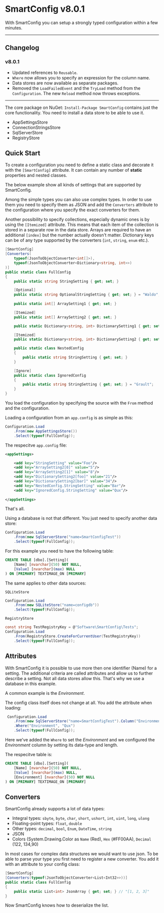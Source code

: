 # SmartConfig v8.0.1

With SmartConfig you can setup a strongly typed configuration within a few minutes.

---

## Changelog

### v8.0.1

- Updated references to `Reusable`.
- `Where` now allows you to specify an expression for the column name.
- Data stores are now available as separate packages.
- Removed the `LoadFailedEvent` and the `TryLoad` method from the `Configuration`. The new `Reload` method now throws exceptions.

---

The core package on NuGet: `Install-Package SmartConfig` contains just the core functionality. You need to install a data store to be able to use it.

- AppSettingsStore
- ConnectionStringsStore
- SqlServerStore
- RegistryStore

## Quick Start

To create a configuration you need to define a static class and decorate it with the `[SmartConfig]` attribute. It can contain any number of **static** properties and nested classes.

The below example show all kinds of settings that are supported by SmartConfig. 

Among the simple types you can also use complex types. In order to use them you need to specify them as JSON and add the `Converters` attribute to the configuration where you specify the exact converters for them.

Another possibility to specify collections, especially dynamic ones is by using the `[Itemized]` attribute. This means that each item of the collection is stored in a separate row in the data store. Arrays are required to have an additional `[index]` but the number actually doesn't matter. Dictionary keys can be of any type supported by the converters (`int`, `string`, `enum` etc.).

```cs
[SmartConfig]
[Converters(
    typeof(JsonToObjectConverter<int[]>),
    typeof(JsonToObjectConverter<Dictionary<string, int>>)
)]
public static class FullConfig
{
    public static string StringSetting { get; set; }

    [Optional]
    public static string OptionalStringSetting { get; set; } = "Waldo";
    
    public static int[] ArraySetting1 { get; set; }

    [Itemized]
    public static int[] ArraySetting2 { get; set; }

    public static Dictionary<string, int> DictionarySetting1 { get; set; }

    [Itemized]
    public static Dictionary<string, int> DictionarySetting2 { get; set; }

    public static class NestedConfig
    {
        public static string StringSetting { get; set; }
    }

    [Ignore]
    public static class IgnoredConfig
    {
        public static string StringSetting { get; set; } = "Grault";
    }
}
```

You load the configuration by specifying the source with the `From` method and the configuration.

Loading a configuration from an `app.config` is as simple as this:

```cs
Configuration.Load
    .From(new AppSettingsStore())
    .Select(typeof(FullConfig));
```

The respecitve `app.config` file:

```xml
<appSettings>

    <add key="StringSetting" value="Foo"/>
    <add key="ArraySetting2[0]" value="5"/>
    <add key="ArraySetting2[1]" value="8"/>
    <add key="DictionarySetting2[foo]" value="21"/>
    <add key="DictionarySetting2[bar]" value="34"/>
    <add key="NestedConfig.StringSetting" value="Bar"/>
    <add key="IgnoredConfig.StringSetting" value="Qux"/>
    
</appSettings>
``` 

That's all.

Using a database is not that different. You just need to specify another data store:

```cs
Configuration.Load
    .From(new SqlServerStore("name=SmartConfigTest"))
    .Select(typeof(FullConfig));
```

For this example you need to have the following table:

```sql
CREATE TABLE [dbo].[Setting](
	[Name] [nvarchar](50) NOT NULL,
	[Value] [nvarchar](max) NULL
) ON [PRIMARY] TEXTIMAGE_ON [PRIMARY]
```

The same applies to other data sources:

`SQLiteStore`

```cs
Configuration.Load
    .From(new SQLiteStore("name=configdb"))
    .Select(typeof(FullConfig));
```

`RegistryStore`

```cs
const string TestRegistryKey = @"Software\SmartConfig\Tests";
Configuration.Load
    .From(RegistryStore.CreateForCurrentUser(TestRegistryKey))
    .Select(typeof(FullConfig));
```

## Attributes

With SmartConfig it is possible to use more then one identifier (Name) for a setting. The additional criteria are called attributes and allow us to further describe a setting. Not all data stores allow this. That's why we use a database in this example.

A common example is the _Environment_.

The config class itself does not change at all. You add the attribute when loading:

```cs
 Configuration.Load
    .From(new SqlServerStore("name=SmartConfigTest").Column("Environment", SqlDbType.NVarChar, 200))
    .Where("Environment", "Qux")
    .Select(typeof(FullConfig));
```

Here we've added the `Where` to set the _Environment_ and we configured the _Environment_ column by setting its data-type and length.

The respecitve table is:

```sql
CREATE TABLE [dbo].[Setting](
	[Name] [nvarchar](50) NOT NULL,
	[Value] [nvarchar](max) NULL,
	[Environment] [nvarchar](50) NOT NULL
) ON [PRIMARY] TEXTIMAGE_ON [PRIMARY]
```

## Converters

SmartConfig already supports a lot of data types:

- Integral types: `sbyte`, `byte`, `char`, `short`, `ushort`, `int`, `uint`, `long`, `ulong`
- Floating-point types: `float`, `double`
- Other types: `decimal`, `bool`, `Enum`, `DateTime`, `string`
- JSON
- Colors (System.Drawing.Color as `Name` (Red), `Hex` (#FF00AA), `Decimal` (122, 134,90)

In most cases for complex data structures we would want to use json. To be able to parse your type you first need to register a new converter. You add it with an attribute to your config class:

```cs
[SmartConfig]
[Converters(typeof(JsonToObjectConverter<List<Int32>>))]
public static class FullConfig
{
    public static List<int> JsonArray { get; set; } // "[1, 2, 3]"
}
```

Now SmartConfig knows how to deserialize the list.